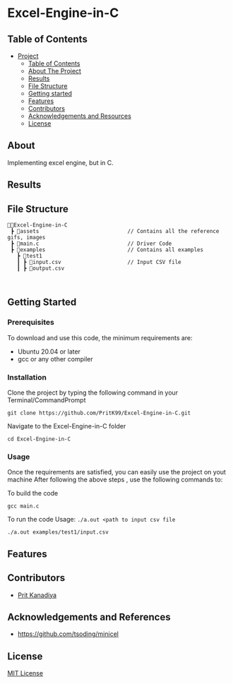 # Excel-Engine-in-C

## Table of Contents

- [Project](#Excel-Engine-in-C)
  - [Table of Contents](#table-of-contents)
  - [About The Project](#about-the-project)
  - [Results](#results)
  - [File Structure](#file-structure)
  - [Getting started](#Getting-Started)
  - [Features](#features)
  - [Contributors](#contributors)
  - [Acknowledgements and Resources](#acknowledgements-and-references)
  - [License](#license)
  
## About

Implementing excel engine, but in C.

## Results

## File Structure
```
👨‍💻Excel-Engine-in-C
 ┣ 📂assets                            // Contains all the reference gifs, images
 ┣ 📄main.c                            // Driver Code
 ┣ 📂examples                          // Contains all examples
   ┣ 📂test1                            
   ┃ ┣ 📄input.csv                     // Input CSV file  
   ┃ ┣ 📄output.csv

     
``` 
## Getting Started

### Prerequisites
To download and use this code, the minimum requirements are:

* Ubuntu 20.04 or later
* gcc or any other compiler

### Installation

Clone the project by typing the following command in your Terminal/CommandPrompt

```
git clone https://github.com/PritK99/Excel-Engine-in-C.git
```
Navigate to the Excel-Engine-in-C folder

```
cd Excel-Engine-in-C
```

### Usage

Once the requirements are satisfied, you can easily use the project on yout machine
After following the above steps , use the following commands to:

To build the code
```
gcc main.c
```

To run the code
Usage: ```./a.out <path to input csv file```
```
./a.out examples/test1/input.csv
```
## Features


## Contributors
* [Prit Kanadiya](https://github.com/PritK99)

## Acknowledgements and References
* https://github.com/tsoding/minicel
 
## License
[MIT License](https://opensource.org/licenses/MIT)



